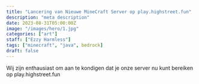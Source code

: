 ```yaml
---
title: "Lancering van Nieuwe MineCraft Server op play.highstreet.fun"
description: "meta description"
date: 2023-08-31T05:00:00Z
image: "/images/hero/1.jpg"
categories: ["art"]
staff: ["Ezzy Harmless"]
tags: ["minecraft", "java", bedrock]
draft: false
---
```


Wij zijn enthausiast om aan te kondigen dat je onze server nu kunt bereiken op play.highstreet.fun
